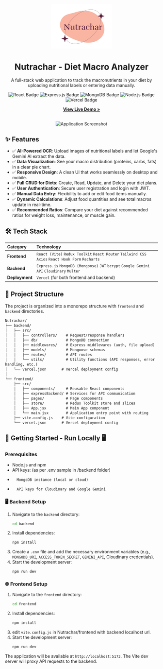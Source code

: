 <div align="center">
  <img src="frontend/public/logo-light.png" alt="Nutrachar Logo" width="200"/>
  <h1>Nutrachar - Diet Macro Analyzer</h1>
  <p>
    A full-stack web application to track the macronutrients in your diet by uploading nutritional labels or entering data manually.
  </p>
  
  <!-- Badges -->
  <p>
    <img src="https://img.shields.io/badge/React-20232A?style=for-the-badge&logo=react&logoColor=61DAFB" alt="React Badge">
    <img src="https://img.shields.io/badge/Express.js-000000?style=for-the-badge&logo=express&logoColor=white" alt="Express.js Badge">
    <img src="https://img.shields.io/badge/MongoDB-47A248?style=for-the-badge&logo=mongodb&logoColor=white" alt="MongoDB Badge">
        <img src="https://img.shields.io/badge/Node.js-43853D?style=for-the-badge&logo=node.js&logoColor=white" alt="Node.js Badge">
    <img src="https://img.shields.io/badge/Vercel-000000?style=for-the-badge&logo=vercel&logoColor=white" alt="Vercel Badge">
  </p>
  
  <a href="https://nutrachar.vercel.app"><strong>View Live Demo »</strong></a>
</div>

<br>

<div align="center">
  <img src="https://res.cloudinary.com/daahu0xca/image/upload/v1758218315/76c87b1ef5a12a91271df5fb34d6b0232b75b843ad35db29f240f749c29b4966_i8rygv.png" alt="Application Screenshot" width="800"/>
</div>

## ✨ Features

-   ✅ **AI-Powered OCR**: Upload images of nutritional labels and let Google's Gemini AI extract the data.
-   ✅ **Data Visualization**: See your macro distribution (proteins, carbs, fats) in a clear pie chart.
-   ✅ **Responsive Design**: A clean UI that works seamlessly on desktop and mobile.
-   ✅ **Full CRUD for Diets**: Create, Read, Update, and Delete your diet plans.
-   ✅ **User Authentication**: Secure user registration and login with JWT.
-   ✅ **Manual Data Entry**: Flexibility to add or edit food items manually.
-   ✅ **Dynamic Calculations**: Adjust food quantities and see total macros update in real-time.
-   ✅ **Recommended Ratios**: Compare your diet against recommended ratios for weight loss, maintenance, or muscle gain.

## 🛠️ Tech Stack

| Category      | Technology                                                                                             |
| :------------ | :----------------------------------------------------------------------------------------------------- |
| **Frontend**  | `React (Vite)` `Redux Toolkit` `React Router` `Tailwind CSS` `Axios` `React Hook Form` `Recharts`        |
| **Backend**   | `Express.js` `MongoDB (Mongoose)` `JWT` `bcrypt` `Google Gemini API` `Cloudinary` `Multer`               |
| **Deployment**| `Vercel` (for both frontend and backend)                                                                 |

## 📂 Project Structure

The project is organized into a monorepo structure with `frontend` and `backend` directories.

```
Nutrachar/
├── backend/
│   ├── src/
│   │   ├── controllers/    # Request/response handlers
│   │   ├── db/             # MongoDB connection
│   │   ├── middlewares/    # Express middlewares (auth, file upload)
│   │   ├── models/         # Mongoose schemas
│   │   ├── routes/         # API routes
│   │   └── utils/          # Utility functions (API responses, error handling, etc.)
│   └── vercel.json       # Vercel deployment config
│
└── frontend/
    ├── src/
    │   ├── components/     # Reusable React components
    │   ├── expressBackend/ # Services for API communication
    │   ├── pages/          # Page components
    │   ├── store/          # Redux Toolkit store and slices
    │   ├── App.jsx         # Main App component
    │   └── main.jsx        # Application entry point with routing
    ├── vite.config.js    # Vite configuration
    └── vercel.json       # Vercel deployment config
```

## 🚀 Getting Started - Run Locally 🖥️

### Prerequisites


-   Node.js and npm
-   API keys:  (as per .env sample in /backend folder)
-       MongoDB instance (local or cloud)
-       API keys for Cloudinary and Google Gemini

### 🖥️ Backend Setup

1.  Navigate to the `backend` directory:
    ```sh
    cd backend
    ```
2.  Install dependencies:
    ```sh
    npm install
    ```
3.  Create a `.env` file and add the necessary environment variables (e.g., `MONGODB_URI`, `ACCESS_TOKEN_SECRET`, `GEMINI_API`, Cloudinary credentials).
4.  Start the development server:
    ```sh
    npm run dev
    ```

### 🌐 Frontend Setup

1.  Navigate to the `frontend` directory:
    ```sh
    cd frontend
    ```
2.  Install dependencies:
    ```sh
    npm install
    ```
3.  edit `vite.config.js` in Nutrachar/frontend with backend localhost url.
4.  Start the development server:
    ```sh
    npm run dev
    ```

The application will be available at `http://localhost:5173`. The Vite dev server will proxy API requests to the backend.

